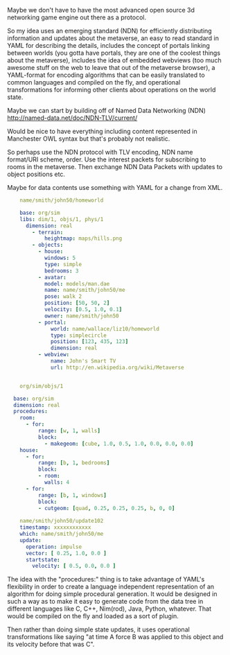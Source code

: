Maybe we don't have to have the most advanced open source 3d networking game engine out there as a protocol.

So my idea uses an emerging standard (NDN) for efficiently distributing information and updates about the metaverse, an easy to read standard in YAML for describing the details, includes the concept of portals linking between worlds (you gotta have portals, they are one of the coolest things about the metaverse), includes the idea of embedded webviews (too much awesome stuff on the web to leave that out of the metaverse browser), a YAML-format for encoding algorithms that can be easily translated to common languages and compiled on the fly, and operational transformations for informing other clients about operations on the world state.


Maybe we can start by building off of Named Data Networking (NDN) http://named-data.net/doc/NDN-TLV/current/

Would be nice to have everything including content represented in Manchester OWL syntax but that's probably not realistic.

So perhaps use the NDN protocol with TLV encoding, NDN name format/URI scheme, order. Use the interest packets for subscribing to rooms in the metaverse. Then exchange NDN Data Packets with updates to object positions etc.

Maybe for data contents use something with YAML for a change from XML.

```yaml
    name/smith/john50/homeworld

    base: org/sim
    libs: dim/1, objs/1, phys/1
      dimension: real
        - terrain:
            heightmap: maps/hills.png
        - objects:
          - house:
            windows: 5
            type: simple
            bedrooms: 3
          - avatar:
            model: models/man.dae
            name: name/smith/john50/me
            pose: walk 2
            position: [50, 50, 2]
            velocity: [0.5, 1.0, 0.1]
            owner: name/smith/john50
          - portal:
              world: name/wallace/liz10/homeworld
              type: simplecircle
              position: [123, 435, 123]
              dimension: real
          - webview:
              name: John's Smart TV
              url: http://en.wikipedia.org/wiki/Metaverse


    org/sim/objs/1

  base: org/sim
  dimension: real
  procedures:
    room:
      - for: 
          range: [w, 1, walls]
          block:
            - makegeom: [cube, 1.0, 0.5, 1.0, 0.0, 0.0, 0.0]          
    house:
      - for: 
          range: [b, 1, bedrooms]
          block: 
          - room:
            walls: 4
      - for: 
          range: [b, 1, windows]
          block:
          - cutgeom: [quad, 0.25, 0.25, 0.25, b, 0, 0]  
         
    name/smith/john50/update102
    timestamp: xxxxxxxxxxxx
    which: name/smith/john50/me
    update:
      operation: impulse
      vector: [ 0.25, 1.0, 0.0 ]
      startstate:
        velocity: [ 0.5, 0.0, 0.0 ]
```

The idea with the "procedures:" thing is to take advantage of YAML's flexibility in order to create a language independent representation of an algorithm for doing simple procedural generation. It would be designed in such a way as to make it easy to generate code from the data tree in different languages like C, C++, Nim(rod), Java, Python, whatever. That would be compiled on the fly and loaded as a sort of plugin.

Then rather than doing simple state updates, it uses operational transformations like saying "at time A force B was applied to this object and its velocity before that was C".


